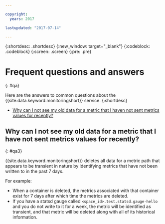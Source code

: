 ```yaml
---

copyright:
  years: 2017

lastupdated: "2017-07-14"

---
```



{:shortdesc: .shortdesc}
{:new_window: target="_blank"}
{:codeblock: .codeblock}
{:screen: .screen}
{:pre: .pre}


# Frequent questions and answers
{: #qa}

Here are the answers to common questions about the {{site.data.keyword.monitoringshort}} service. 
{:shortdesc}

* [Why can I not see my old data for a metric that I haven not sent metrics values for recently?](#qa3)


## Why can I not see my old data for a metric that I have not sent metrics values for recently?
{: #qa3}

{{site.data.keyword.monitoringshort}} deletes all data for a metric path that appears to be transient in nature by identifying metrics that have not been written to in the past 7 days. 

For example:

* When a container is deleted, the metrics associated with that container exist for 7 days after which time the metrics are deleted.
* If you have a statsd gauge called `<space_id>.test.statsd.gauge-hello` and you do not write to it for a week, the metric will be identified as transient, and that metric will be deleted along with all of its historical information. 


